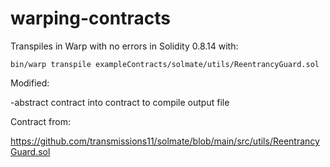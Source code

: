 # warping-contracts

Transpiles in Warp with no errors in Solidity 0.8.14 with:

```shell
bin/warp transpile exampleContracts/solmate/utils/ReentrancyGuard.sol
```

Modified:

-abstract contract into contract to compile output file

Contract from:

https://github.com/transmissions11/solmate/blob/main/src/utils/ReentrancyGuard.sol